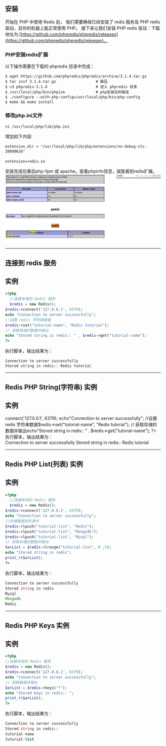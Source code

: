 ## 安装
开始在 PHP 中使用 Redis 前， 我们需要确保已经安装了 redis 服务及 PHP redis 驱动，且你的机器上能正常使用 PHP。 接下来让我们安装 PHP redis 驱动：下载地址为:[https://github.com/phpredis/phpredis/releases](https://github.com/phpredis/phpredis/releases)。
### PHP安装redis扩展
以下操作需要在下载的 phpredis 目录中完成：
```shell
$ wget https://github.com/phpredis/phpredis/archive/3.1.4.tar.gz
$ tar zxvf 3.1.4.tar.gz                  # 解压
$ cd phpredis-3.1.4                      # 进入 phpredis 目录
$ /usr/local/php/bin/phpize              # php安装后的路径
$ ./configure --with-php-config=/usr/local/php/bin/php-config
$ make && make install
```
### 修改php.ini文件
```shell
vi /usr/local/php/lib/php.ini
```
增加如下内容:
```shell
extension_dir = "/usr/local/php/lib/php/extensions/no-debug-zts-20090626"

extension=redis.so
```
安装完成后重启php-fpm 或 apache。查看phpinfo信息，就能看到redis扩展。<br />![image.png](./images/20231018_0005433342.png)

---

## 连接到 redis 服务
## 实例
```php
<?php
  //连接本地的 Redis 服务
  $redis = new Redis();
$redis->connect('127.0.0.1', 6379);
echo "Connection to server successfully";
//设置 redis 字符串数据
$redis->set("tutorial-name", "Redis tutorial");
// 获取存储的数据并输出
echo "Stored string in redis:: " . $redis->get("tutorial-name");
?>
```
执行脚本，输出结果为：
```shell
Connection to server successfully
Stored string in redis:: Redis tutorial
```

---

## Redis PHP String(字符串) 实例
## 实例
<?php//连接本地的 Redis 服务$redis = newRedis(); $redis->connect('127.0.0.1', 6379); echo"Connection to server successfully"; //设置 redis 字符串数据$redis->set("tutorial-name", "Redis tutorial"); // 获取存储的数据并输出echo"Stored string in redis:: " . $redis->get("tutorial-name"); ?><br />执行脚本，输出结果为：<br />Connection to server successfully Stored string in redis:: Redis tutorial

---

## Redis PHP List(列表) 实例
## 实例
```php
<?php
  //连接本地的 Redis 服务
  $redis = new Redis();
$redis->connect('127.0.0.1', 6379);
echo "Connection to server successfully";
//存储数据到列表中
$redis->lpush("tutorial-list", "Redis");
$redis->lpush("tutorial-list", "Mongodb");
$redis->lpush("tutorial-list", "Mysql");
// 获取存储的数据并输出
$arList = $redis->lrange("tutorial-list", 0 ,5);
echo "Stored string in redis";
print_r($arList);
?>
```
执行脚本，输出结果为：
```php
Connection to server successfully
Stored string in redis
Mysql
Mongodb
Redis
```

---

## Redis PHP Keys 实例
## 实例
```php
<?php
//连接本地的 Redis 服务
$redis = new Redis();
$redis->connect('127.0.0.1', 6379);
echo "Connection to server successfully";
// 获取数据并输出
$arList = $redis->keys("*");
echo "Stored keys in redis:: ";
print_r($arList);
?>
```
执行脚本，输出结果为：
```php
Connection to server successfully
Stored string in redis::
tutorial-name
tutorial-list
```
